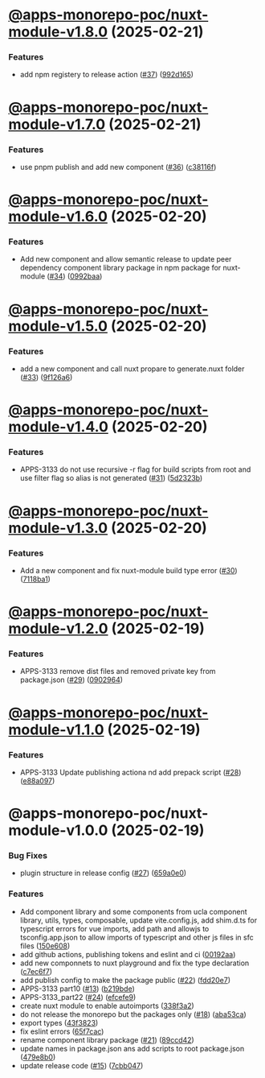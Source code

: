 # [@apps-monorepo-poc/nuxt-module-v1.8.0](https://github.com/UCLALibrary/apps-monorepo-poc/compare/@apps-monorepo-poc/nuxt-module-v1.7.0...@apps-monorepo-poc/nuxt-module-v1.8.0) (2025-02-21)


### Features

* add npm registery to release action ([#37](https://github.com/UCLALibrary/apps-monorepo-poc/issues/37)) ([992d165](https://github.com/UCLALibrary/apps-monorepo-poc/commit/992d1658e3ccf9c13241468a9042eab3a918cef7))

# [@apps-monorepo-poc/nuxt-module-v1.7.0](https://github.com/UCLALibrary/apps-monorepo-poc/compare/@apps-monorepo-poc/nuxt-module-v1.6.0...@apps-monorepo-poc/nuxt-module-v1.7.0) (2025-02-21)


### Features

* use pnpm publish and add new component ([#36](https://github.com/UCLALibrary/apps-monorepo-poc/issues/36)) ([c38116f](https://github.com/UCLALibrary/apps-monorepo-poc/commit/c38116f68e162f8b5bf444d80b448811c487b30e))

# [@apps-monorepo-poc/nuxt-module-v1.6.0](https://github.com/UCLALibrary/apps-monorepo-poc/compare/@apps-monorepo-poc/nuxt-module-v1.5.0...@apps-monorepo-poc/nuxt-module-v1.6.0) (2025-02-20)


### Features

* Add new component and allow semantic release to update peer dependency component library package in npm package for nuxt-module ([#34](https://github.com/UCLALibrary/apps-monorepo-poc/issues/34)) ([0992baa](https://github.com/UCLALibrary/apps-monorepo-poc/commit/0992baad60f8253bd0482cdf258882155248dc11))

# [@apps-monorepo-poc/nuxt-module-v1.5.0](https://github.com/UCLALibrary/apps-monorepo-poc/compare/@apps-monorepo-poc/nuxt-module-v1.4.0...@apps-monorepo-poc/nuxt-module-v1.5.0) (2025-02-20)


### Features

* add a new component and call nuxt propare to generate.nuxt folder ([#33](https://github.com/UCLALibrary/apps-monorepo-poc/issues/33)) ([9f126a6](https://github.com/UCLALibrary/apps-monorepo-poc/commit/9f126a6a58cab5b654b5c922194567ca55f44d67))

# [@apps-monorepo-poc/nuxt-module-v1.4.0](https://github.com/UCLALibrary/apps-monorepo-poc/compare/@apps-monorepo-poc/nuxt-module-v1.3.0...@apps-monorepo-poc/nuxt-module-v1.4.0) (2025-02-20)


### Features

* APPS-3133 do not use recursive -r flag for build scripts from root and use filter flag so alias is not generated ([#31](https://github.com/UCLALibrary/apps-monorepo-poc/issues/31)) ([5d2323b](https://github.com/UCLALibrary/apps-monorepo-poc/commit/5d2323b193e336a8be9ebd282a0ad51683121f30))

# [@apps-monorepo-poc/nuxt-module-v1.3.0](https://github.com/UCLALibrary/apps-monorepo-poc/compare/@apps-monorepo-poc/nuxt-module-v1.2.0...@apps-monorepo-poc/nuxt-module-v1.3.0) (2025-02-20)


### Features

* Add a new component and fix nuxt-module build type error ([#30](https://github.com/UCLALibrary/apps-monorepo-poc/issues/30)) ([7118ba1](https://github.com/UCLALibrary/apps-monorepo-poc/commit/7118ba1e4f4382a3ba9b8bad82f74ef42996c4b1))

# [@apps-monorepo-poc/nuxt-module-v1.2.0](https://github.com/UCLALibrary/apps-monorepo-poc/compare/@apps-monorepo-poc/nuxt-module-v1.1.0...@apps-monorepo-poc/nuxt-module-v1.2.0) (2025-02-19)


### Features

* APPS-3133 remove dist files and removed private key from package.json ([#29](https://github.com/UCLALibrary/apps-monorepo-poc/issues/29)) ([0902964](https://github.com/UCLALibrary/apps-monorepo-poc/commit/0902964862d38fb08c47c3814c7b3a4959668ac9))

# [@apps-monorepo-poc/nuxt-module-v1.1.0](https://github.com/UCLALibrary/apps-monorepo-poc/compare/@apps-monorepo-poc/nuxt-module-v1.0.0...@apps-monorepo-poc/nuxt-module-v1.1.0) (2025-02-19)


### Features

* APPS-3133 Update publishing actiona nd add prepack script ([#28](https://github.com/UCLALibrary/apps-monorepo-poc/issues/28)) ([e88a097](https://github.com/UCLALibrary/apps-monorepo-poc/commit/e88a09790e7a237c42b1fb4c00040939ff7ace27))

# @apps-monorepo-poc/nuxt-module-v1.0.0 (2025-02-19)


### Bug Fixes

* plugin structure in release config ([#27](https://github.com/UCLALibrary/apps-monorepo-poc/issues/27)) ([659a0e0](https://github.com/UCLALibrary/apps-monorepo-poc/commit/659a0e0712708e38cbdff6957cd0f9b77f6d7859))


### Features

* Add component library and some components from ucla component library, utils, types, composable, update vite.config.js, add shim.d.ts for typescript errors for vue imports, add path and allowjs to tsconfig.app.json to allow imports of typescript and other js files in sfc files ([150e608](https://github.com/UCLALibrary/apps-monorepo-poc/commit/150e608e6feba8f1999d970238bf759f7f960244))
* add github actions, publishing tokens and eslint and ci ([00192aa](https://github.com/UCLALibrary/apps-monorepo-poc/commit/00192aae80e50a02e60a29ea68d9c1ae43603a46))
* add new componnets to nuxt playground and fix the type declaration ([c7ec6f7](https://github.com/UCLALibrary/apps-monorepo-poc/commit/c7ec6f78f0a4f9969012a75fdef7ac93f3a73b3a))
* add publish config to make the package public ([#22](https://github.com/UCLALibrary/apps-monorepo-poc/issues/22)) ([fdd20e7](https://github.com/UCLALibrary/apps-monorepo-poc/commit/fdd20e78f07034c9856d2f7ea090a9dbad08f19d))
* APPS-3133 part10 ([#13](https://github.com/UCLALibrary/apps-monorepo-poc/issues/13)) ([b219bde](https://github.com/UCLALibrary/apps-monorepo-poc/commit/b219bde965398b60f4d5391dd77833543db22e97))
* APPS-3133_part22 ([#24](https://github.com/UCLALibrary/apps-monorepo-poc/issues/24)) ([efcefe9](https://github.com/UCLALibrary/apps-monorepo-poc/commit/efcefe97b1a3a4c9c02ed49ed1c018559c0321d3))
* create nuxt module to enable autoimports ([338f3a2](https://github.com/UCLALibrary/apps-monorepo-poc/commit/338f3a2093612d2a645e11989f7485603863efcb))
* do not release the monorepo but the packages only ([#18](https://github.com/UCLALibrary/apps-monorepo-poc/issues/18)) ([aba53ca](https://github.com/UCLALibrary/apps-monorepo-poc/commit/aba53ca02df1621d5bfb784faf40b3d8d03fc50e))
* export types ([43f3823](https://github.com/UCLALibrary/apps-monorepo-poc/commit/43f3823f5a4ff41f25aa4e9db91d112b5b1a1ac2))
* fix eslint errors ([65f7cac](https://github.com/UCLALibrary/apps-monorepo-poc/commit/65f7cac350a1474ca950e2f82a81ba8244e27dd2))
* rename component library package ([#21](https://github.com/UCLALibrary/apps-monorepo-poc/issues/21)) ([89ccd42](https://github.com/UCLALibrary/apps-monorepo-poc/commit/89ccd425889743eab9c2573d645d0e44e376b338))
* update names in package.json ans add scripts to root package.json ([479e8b0](https://github.com/UCLALibrary/apps-monorepo-poc/commit/479e8b0aa4d7461f2a9f7cb5a9fbf86d6888c70f))
* update release code ([#15](https://github.com/UCLALibrary/apps-monorepo-poc/issues/15)) ([7cbb047](https://github.com/UCLALibrary/apps-monorepo-poc/commit/7cbb04776d6e55d0d49bf5646c3402e821767e12))

